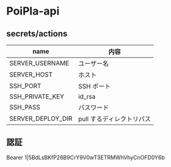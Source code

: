 # PoiPla-api

## secrets/actions

| name              | 内容                      |
| ----------------- | ------------------------- |
| SERVER_USERNAME   | ユーザー名                |
| SERVER_HOST       | ホスト                    |
| SSH_PORT          | SSH ポート                |
| SSH_PRIVATE_KEY   | id_rsa                    |
| SSH_PASS          | パスワード                |
| SERVER_DEPLOY_DIR | pull するディレクトリパス |

## 認証

Bearer 1|5BdLsBKfP26B9CrY9V0wT3ETRMWhVhyCnOFD0Y6b
